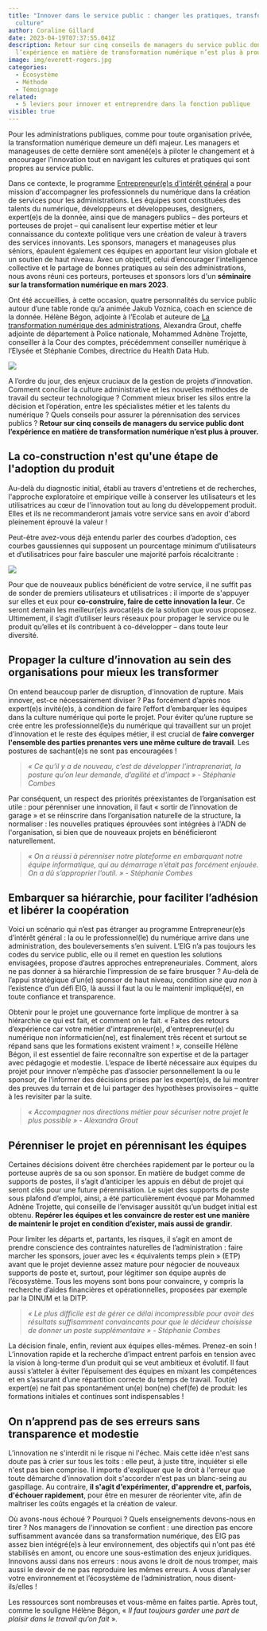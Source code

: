 ```yaml
---
title: "Innover dans le service public : changer les pratiques, transformer la
  culture"
author: Coraline Gillard
date: 2023-04-19T07:37:55.041Z
description: Retour sur cinq conseils de managers du service public dont
  l’expérience en matière de transformation numérique n’est plus à prouver.
image: img/everett-rogers.jpg
categories:
  - Écosystème
  - Méthode
  - Témoignage
related:
  - 5 leviers pour innover et entreprendre dans la fonction publique
visible: true
---
```

Pour les administrations publiques, comme pour toute organisation privée, la transformation numérique demeure un défi majeur. Les managers et manageuses de cette dernière sont amené(e)s à piloter le changement et à encourager l'innovation tout en navigant les cultures et pratiques qui sont propres au service public.

Dans ce contexte, le programme [Entrepreneur(e)s d'intérêt général](https://eig.etalab.gouv.fr/participer/) a pour mission d'accompagner les professionnels du numérique dans la création de services pour les administrations. Les équipes sont constituées des talents du numérique, développeurs et développeuses, designers, expert(e)s de la donnée, ainsi que de managers publics – des porteurs et porteuses de projet – qui canalisent leur expertise métier et leur connaissance du contexte politique vers une création de valeur à travers des services innovants. Les sponsors, managers et manageuses plus séniors, épaulent également ces équipes en apportant leur vision globale et un soutien de haut niveau. Avec un objectif, celui d’encourager l'intelligence collective et le partage de bonnes pratiques au sein des administrations, nous avons réuni ces porteurs, porteuses et sponsors lors d'un **séminaire sur la transformation numérique en mars 2023**.

Ont été accueillies, à cette occasion, quatre personnalités du service public autour d’une table ronde qu’a animée Jakub Voznica, coach en science de la donnée. Hélène Bégon, adjointe à l’Ecolab et auteure de [La transformation numérique des administrations](https://www.vie-publique.fr/catalogue/281188-la-transformation-numerique-des-administrations), Alexandra Grout, cheffe adjointe de département à Police nationale, Mohammed Adnène Trojette, conseiller à la Cour des comptes, précédemment conseiller numérique à l’Elysée et Stéphanie Combes, directrice du Health Data Hub.

![](/img/table-ronde-managers-de-l-innovation.jpg)

A l’ordre du jour, des enjeux cruciaux de la gestion de projets d’innovation. Comment concilier la culture administrative et les nouvelles méthodes de travail du secteur technologique ? Comment mieux briser les silos entre la décision et l’opération, entre les spécialistes métier et les talents du numérique ? Quels conseils pour assurer la pérennisation des services publics ? **Retour sur cinq conseils de managers du service public dont l’expérience en matière de transformation numérique n’est plus à prouver.**

## La co-construction n'est qu'une étape de l'adoption du produit

Au-delà du diagnostic initial, établi au travers d'entretiens et de recherches, l'approche exploratoire et empirique veille à conserver les utilisateurs et les utilisatrices au cœur de l'innovation tout au long du développement produit. Elles et ils ne recommanderont jamais votre service sans en avoir d'abord pleinement éprouvé la valeur !

Peut-être avez-vous déjà entendu parler des courbes d’adoption, ces courbes gaussiennes qui supposent un pourcentage minimum d’utilisateurs et d’utilisatrices pour faire basculer une majorité parfois récalcitrante :

![](/img/everett-rogers.jpg)

Pour que de nouveaux publics bénéficient de votre service, il ne suffit pas de sonder de premiers utilisateurs et utilisatrices : il importe de s'appuyer sur elles et eux pour **co-construire, faire de cette innovation la leur**. Ce seront demain les meilleur(e)s avocat(e)s de la solution que vous proposez. Ultimement, il s’agit d’utiliser leurs réseaux pour propager le service ou le produit qu’elles et ils contribuent à co-développer – dans toute leur diversité.

## Propager la culture d’innovation au sein des organisations pour mieux les transformer

On entend beaucoup parler de disruption, d'innovation de rupture. Mais innover, est-ce nécessairement diviser ? Pas forcément d’après nos expert(e)s invité(e)s, à condition de faire l’effort d’embarquer les équipes dans la culture numérique qui porte le projet. Pour éviter qu’une rupture se crée entre les professionnel(le)s du numérique qui travaillent sur un projet d’innovation et le reste des équipes métier, il est crucial de **faire converger l'ensemble des parties prenantes vers une même culture de travail**. Les postures de sachant(e)s ne sont pas encouragées !

> *« Ce qu’il y a de nouveau, c’est de développer l’intraprenariat, la posture qu’on leur demande, d’agilité et d’impact » - Stéphanie Combes*

Par conséquent, un respect des priorités préexistantes de l’organisation est utile : pour pérenniser une innovation, il faut « sortir de l’innovation de garage » et se réinscrire dans l’organisation naturelle de la structure, la normaliser : les nouvelles pratiques éprouvées sont intégrées à l'ADN de l'organisation, si bien que de nouveaux projets en bénéficieront naturellement.

> *« On a réussi à pérenniser notre plateforme en embarquant notre équipe informatique, qui au démarrage n’était pas forcément enjouée. On a dû s’approprier l’outil. » - Stéphanie Combes*

## Embarquer sa hiérarchie, pour faciliter l’adhésion et libérer la coopération

Voici un scénario qui n’est pas étranger au programme Entrepreneur(e)s d’intérêt général : la ou le professionnel(le) du numérique arrive dans une administration, des bouleversements s’en suivent. L’EIG n’a pas toujours les codes du service public, elle ou il remet en question les solutions envisagées, propose d’autres approches entrepreneuriales. Comment, alors ne pas donner à sa hiérarchie l’impression de se faire brusquer ? Au-delà de l’appui stratégique d’un(e) sponsor de haut niveau, condition *sine qua non* à l’existence d’un défi EIG, là aussi il faut la ou le maintenir impliqué(e), en toute confiance et transparence.

Obtenir pour le projet une gouvernance forte implique de montrer à sa hiérarchie ce qui est fait, et comment on le fait. « Faites des retours d’expérience car votre métier d'intrapreneur(e), d'entrepreneur(e) du numérique non informaticien(ne), est finalement très récent et surtout se répand sans que les formations existent vraiment ! », conseille Hélène Bégon, il est essentiel de faire reconnaître son expertise et de la partager avec pédagogie et modestie. L’espace de liberté nécessaire aux équipes du projet pour innover n’empêche pas d’associer personnellement la ou le sponsor, de l’informer des décisions prises par les expert(e)s, de lui montrer des preuves du terrain et de lui partager des hypothèses provisoires – quitte à les revisiter par la suite.

> *« Accompagner nos directions métier pour sécuriser notre projet le plus possible » - Alexandra Grout*

## Pérenniser le projet en pérennisant les équipes

Certaines décisions doivent être cherchées rapidement par le porteur ou la porteuse auprès de sa ou son sponsor. En matière de budget comme de supports de postes, il s’agit d’anticiper les appuis en début de projet qui seront clés pour une future pérennisation. Le sujet des supports de poste sous plafond d’emploi, ainsi, a été particulièrement évoqué par Mohammed Adnène Trojette, qui conseille de l’envisager aussitôt qu’un budget initial est obtenu. **Repérer les équipes et les convaincre de rester est une manière de maintenir le projet en condition d’exister, mais aussi de grandir**.

Pour limiter les départs et, partants, les risques, il s’agit en amont de prendre conscience des contraintes naturelles de l’administration : faire marcher les sponsors, jouer avec les « équivalents temps plein » (ETP) avant que le projet devienne assez mature pour négocier de nouveaux supports de poste et, surtout, pour légitimer son équipe auprès de l’écosystème. Tous les moyens sont bons pour convaincre, y compris la recherche d’aides financières et opérationnelles, proposées par exemple par la DINUM et la DITP.

> *« Le plus difficile est de gérer ce délai incompressible pour avoir des résultats suffisamment convaincants pour que le décideur choisisse de donner un poste supplémentaire » - Stéphanie Combes*

La décision finale, enfin, revient aux équipes elles-mêmes. Prenez-en soin ! L’innovation rapide et la recherche d’impact entrent parfois en tension avec la vision à long-terme d’un produit qui se veut ambitieux et évolutif. Il faut aussi s’atteler à éviter l’épuisement des équipes en mixant les compétences et en s’assurant d’une répartition correcte du temps de travail. Tout(e) expert(e) ne fait pas spontanément un(e) bon(ne) chef(fe) de produit: les formations initiales et continues sont indispensables !

## On n’apprend pas de ses erreurs sans transparence et modestie

L’innovation ne s'interdit ni le risque ni l'échec. Mais cette idée n'est sans doute pas à crier sur tous les toits : elle peut, à juste titre, inquiéter si elle n'est pas bien comprise. Il importe d'expliquer que le droit à l'erreur que toute démarche d'innovation doit s'accorder n'est pas un blanc-seing au gaspillage. Au contraire, **il s'agit d'expérimenter, d'apprendre et, parfois, d'échouer rapidement**, pour être en mesurer de réorienter vite, afin de maîtriser les coûts engagés et la création de valeur.

Où avons-nous échoué ? Pourquoi ? Quels enseignements devons-nous en tirer ? Nos managers de l'innovation se confient : une direction pas encore suffisamment avancée dans sa transformation numérique, des EIG pas assez bien intégré(e)s à leur environnement, des objectifs qui n'ont pas été stabilisés en amont, ou encore une sous-estimation des enjeux juridiques. Innovons aussi dans nos erreurs : nous avons le droit de nous tromper, mais aussi le devoir de ne pas reproduire les mêmes erreurs. A vous d’analyser votre environnement et l’écosystème de l’administration, nous disent-ils/elles !

Les ressources sont nombreuses et vous-même en faites partie. Après tout, comme le souligne Hélène Bégon, « *Il faut toujours garder une part de plaisir dans le travail qu’on fait* ».